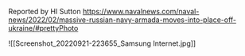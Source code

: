 Reported by HI Sutton
https://www.navalnews.com/naval-news/2022/02/massive-russian-navy-armada-moves-into-place-off-ukraine/#prettyPhoto

![[Screenshot_20220921-223655_Samsung Internet.jpg]]


